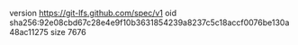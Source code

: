 version https://git-lfs.github.com/spec/v1
oid sha256:92e08cbd67c28e4e9f10b3631854239a8237c5c18accf0076be130a48ac11275
size 7676
